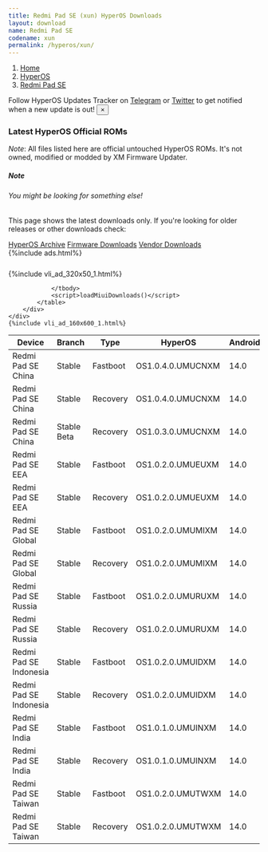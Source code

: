 ```yaml
---
title: Redmi Pad SE (xun) HyperOS Downloads
layout: download
name: Redmi Pad SE
codename: xun
permalink: /hyperos/xun/
---
```

<nav aria-label="breadcrumb">
    <ol class="breadcrumb">
        <li class="breadcrumb-item"><a href="/">Home</a></li>
        <li class="breadcrumb-item"><a href="/hyperos/">HyperOS</a></li>
        <li class="breadcrumb-item active" aria-current="page"><a href="/hyperos/xun/">Redmi Pad SE</a></li>
    </ol>
</nav>
<div class="alert alert-primary alert-dismissible fade show" role="alert">
    Follow HyperOS Updates Tracker on <a href="https://t.me/MIUIUpdatesTracker" class="alert-link">Telegram</a>
     or <a href="https://twitter.com/MiFwUpdater" class="alert-link">Twitter</a> to get notified when a new update is out!
    <button type="button" class="close" data-dismiss="alert" aria-label="Close">
        <span aria-hidden="true">&times;</span>
    </button>
</div>

### Latest HyperOS Official ROMs
*Note*: All files listed here are official untouched HyperOS ROMs. It's not owned, modified or modded by XM Firmware Updater.
<div class="card">
  <div class="card-body">
    <h5 class="card-title">Note</h5>
    <h6 class="card-subtitle mb-2 text-muted">You might be looking for something else!</h6>
    <p class="card-text">This page shows the latest downloads only.
     If you're looking for older releases or other downloads check:</p>
    <a href="/archive/hyperos/xun/" class="card-link">HyperOS Archive</a>
    <a href="/firmware/xun/" class="card-link">Firmware Downloads</a>
    <a href="/vendor/xun/" class="card-link">Vendor Downloads</a>
  </div>
</div>
{%include ads.html%}
<div class="row justify-content-center">
    <div class="col-10">
        <div class="table-responsive-md" style="margin-top: 25px;">
            {%include vli_ad_320x50_1.html%}
            <table id="miui" class="display dt-responsive nowrap compact table table-striped table-hover table-sm">
                <thead class="thead-dark">
                    <tr>
                        <th data-ref="device">Device</th>
                        <th data-ref="branch">Branch</th>
                        <th data-ref="type">Type</th>
                        <th data-ref="miui">HyperOS</th>
                        <th data-ref="android">Android</th>
                        <th data-ref="size">Size</th>
                        <th data-ref="size">Date</th>
                        <th data-ref="link">Link</th>
                    </tr>
                </thead>
                <tbody>
                <tr><td>Redmi Pad SE China</td><td>Stable</td><td>Fastboot</td><td>OS1.0.4.0.UMUCNXM</td><td>14.0</td><td>5.2 GB</td><td>2024-04-24</td><td><a href="/hyperos/xun/stable/OS1.0.4.0.UMUCNXM/">Download</a></td></tr>
<tr><td>Redmi Pad SE China</td><td>Stable</td><td>Recovery</td><td>OS1.0.4.0.UMUCNXM</td><td>14.0</td><td>4.2 GB</td><td>2024-05-14</td><td><a href="/hyperos/xun/stable/OS1.0.4.0.UMUCNXM/">Download</a></td></tr>
<tr><td>Redmi Pad SE China</td><td>Stable Beta</td><td>Recovery</td><td>OS1.0.3.0.UMUCNXM</td><td>14.0</td><td>4.2 GB</td><td>2024-01-24</td><td><a href="/hyperos/xun/stable beta/OS1.0.3.0.UMUCNXM/">Download</a></td></tr>
<tr><td>Redmi Pad SE EEA</td><td>Stable</td><td>Fastboot</td><td>OS1.0.2.0.UMUEUXM</td><td>14.0</td><td>4.7 GB</td><td>2024-04-28</td><td><a href="/hyperos/xun/stable/OS1.0.2.0.UMUEUXM/">Download</a></td></tr>
<tr><td>Redmi Pad SE EEA</td><td>Stable</td><td>Recovery</td><td>OS1.0.2.0.UMUEUXM</td><td>14.0</td><td>4.1 GB</td><td>2024-05-07</td><td><a href="/hyperos/xun/stable/OS1.0.2.0.UMUEUXM/">Download</a></td></tr>
<tr><td>Redmi Pad SE Global</td><td>Stable</td><td>Fastboot</td><td>OS1.0.2.0.UMUMIXM</td><td>14.0</td><td>4.7 GB</td><td>2024-04-26</td><td><a href="/hyperos/xun/stable/OS1.0.2.0.UMUMIXM/">Download</a></td></tr>
<tr><td>Redmi Pad SE Global</td><td>Stable</td><td>Recovery</td><td>OS1.0.2.0.UMUMIXM</td><td>14.0</td><td>4.1 GB</td><td>2024-04-28</td><td><a href="/hyperos/xun/stable/OS1.0.2.0.UMUMIXM/">Download</a></td></tr>
<tr><td>Redmi Pad SE Russia</td><td>Stable</td><td>Fastboot</td><td>OS1.0.2.0.UMURUXM</td><td>14.0</td><td>5.2 GB</td><td>2024-05-07</td><td><a href="/hyperos/xun/stable/OS1.0.2.0.UMURUXM/">Download</a></td></tr>
<tr><td>Redmi Pad SE Russia</td><td>Stable</td><td>Recovery</td><td>OS1.0.2.0.UMURUXM</td><td>14.0</td><td>4.0 GB</td><td>2024-05-21</td><td><a href="/hyperos/xun/stable/OS1.0.2.0.UMURUXM/">Download</a></td></tr>
<tr><td>Redmi Pad SE Indonesia</td><td>Stable</td><td>Fastboot</td><td>OS1.0.2.0.UMUIDXM</td><td>14.0</td><td>4.8 GB</td><td>2024-05-07</td><td><a href="/hyperos/xun/stable/OS1.0.2.0.UMUIDXM/">Download</a></td></tr>
<tr><td>Redmi Pad SE Indonesia</td><td>Stable</td><td>Recovery</td><td>OS1.0.2.0.UMUIDXM</td><td>14.0</td><td>4.1 GB</td><td>2024-05-11</td><td><a href="/hyperos/xun/stable/OS1.0.2.0.UMUIDXM/">Download</a></td></tr>
<tr><td>Redmi Pad SE India</td><td>Stable</td><td>Fastboot</td><td>OS1.0.1.0.UMUINXM</td><td>14.0</td><td>4.6 GB</td><td>2024-05-14</td><td><a href="/hyperos/xun/stable/OS1.0.1.0.UMUINXM/">Download</a></td></tr>
<tr><td>Redmi Pad SE India</td><td>Stable</td><td>Recovery</td><td>OS1.0.1.0.UMUINXM</td><td>14.0</td><td>4.0 GB</td><td>2024-05-23</td><td><a href="/hyperos/xun/stable/OS1.0.1.0.UMUINXM/">Download</a></td></tr>
<tr><td>Redmi Pad SE Taiwan</td><td>Stable</td><td>Fastboot</td><td>OS1.0.2.0.UMUTWXM</td><td>14.0</td><td>4.7 GB</td><td>2024-05-27</td><td><a href="/hyperos/xun/stable/OS1.0.2.0.UMUTWXM/">Download</a></td></tr>
<tr><td>Redmi Pad SE Taiwan</td><td>Stable</td><td>Recovery</td><td>OS1.0.2.0.UMUTWXM</td><td>14.0</td><td>4.0 GB</td><td>2024-06-02</td><td><a href="/hyperos/xun/stable/OS1.0.2.0.UMUTWXM/">Download</a></td></tr>

                </tbody>
                <script>loadMiuiDownloads()</script>
            </table>
        </div>
    </div>
    {%include vli_ad_160x600_1.html%}
</div>
